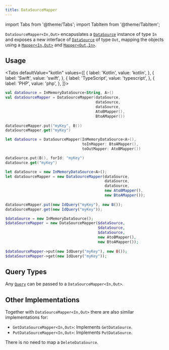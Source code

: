 ```yaml
---
title: DataSourceMapper
---
```


import Tabs from '@theme/Tabs';
import TabItem from '@theme/TabItem';

`DataSourceMapper<In,Out>` encapuslates a [`DataSource`](concepts) instance of type `In` and exposes a new interface of [`DataSource`](concepts) of type `Out`, mapping the objects using a [`Mapper<In,Out>`](/docs/fundamentals/common/mapper) and [`Mapper<Out,In>`](/docs/fundamentals/common/mapper).

## Usage

<Tabs defaultValue="kotlin" values={[
    { label: 'Kotlin', value: 'kotlin', },
    { label: 'Swift', value: 'swift', },
    { label: 'TypeScript', value: 'typescript', },
    { label: 'PHP', value: 'php', },
]}>
<TabItem value="kotlin">

```kotlin
val dataSource = InMemoryDataSource<String, A>()
val dataSourceMapper = DataSourceMapper(dataSource,
                                        dataSource,
                                        dataSource,
                                        AtoBMapper(),
                                        BtoAMapper())
  
dataSourceMapper.put("myKey", B())
dataSourceMapper.get("myKey")
```

</TabItem>
<TabItem value="swift">

```swift
let dataSource = DataSourceMapper(InMemoryDataSource<A>(),
                                  toInMapper: BtoAMapper(),
                                  toOutMapper: AtoBMapper())

dataSource.put(B(), forId: "myKey")
dataSource.get("myKey")
```

</TabItem>
<TabItem value="typescript">

```typescript
let dataSource = new InMemoryDataSource<A>();
let dataSourceMapper = new DataSourceMapper(dataSource,
                                            dataSource,
                                            dataSource,
                                            new AtoBMapper(),
                                            new BtoAMapper());
  
dataSourceMapper.put(new IdQuery("myKey"), new B());
dataSourceMapper.get(new IdQuery("myKey"));
```

</TabItem>
<TabItem value="php">

```php
$dataSource = new InMemoryDataSource();
$dataSourceMapper = new DataSourceMapper($dataSource,
                                         $dataSource,
                                         $dataSource,
                                         new AtoBMapper(),
                                         new BtoAMapper());
  
$dataSourceMapper->put(new IdQuery("myKey"), new B());
$dataSourceMapper->get(new IdQuery("myKey"));
```

</TabItem>
</Tabs>

## Query Types

Any [`Query`](query) can be passed to a `DataSourceMapper<In,Out>`.

## Other Implementations

Together with `DataSourceMapper<In,Out>` there are also similar implementations for:

- `GetDataSourceMapper<In,Out>`: Implements `GetDataSource`.
- `PutDataSourceMapper<In,Out>`: Implements `PutDataSource`.

There is no need to map a `DeleteDataSource`.
